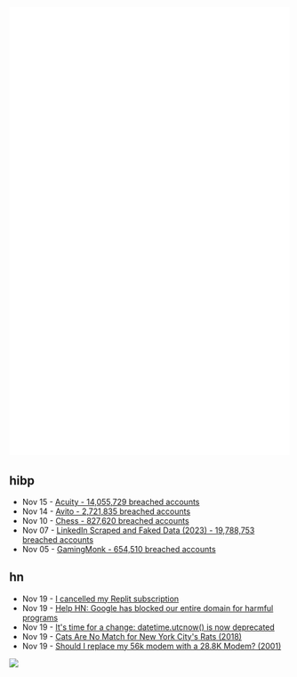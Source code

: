 ![Metrics](https://raw.githubusercontent.com/phixion/phixion/master/metrics.svg)

## hibp

<!--
for https://github.com/phixion/phixion/blob/main/.github/workflows/feeds.yml
-->
<!--START_SECTION:haveibeenpwnd-->
- Nov 15 - [Acuity - 14,055,729 breached accounts](https://haveibeenpwned.com/PwnedWebsites#Acuity)
- Nov 14 - [Avito - 2,721,835 breached accounts](https://haveibeenpwned.com/PwnedWebsites#Avito)
- Nov 10 - [Chess - 827,620 breached accounts](https://haveibeenpwned.com/PwnedWebsites#Chess)
- Nov 07 - [LinkedIn Scraped and Faked Data (2023) - 19,788,753 breached accounts](https://haveibeenpwned.com/PwnedWebsites#LinkedInScrape2023)
- Nov 05 - [GamingMonk - 654,510 breached accounts](https://haveibeenpwned.com/PwnedWebsites#GamingMonk)
<!--END_SECTION:haveibeenpwnd-->

## hn

<!--
for https://github.com/phixion/phixion/blob/main/.github/workflows/feeds.yml
-->
<!--START_SECTION:hn-->
- Nov 19 - [I cancelled my Replit subscription](https://journal.paoloamoroso.com/why-i-cancelled-my-replit-subscription)
- Nov 19 - [Help HN: Google has blocked our entire domain for harmful programs](https://news.ycombinator.com/item?id=38333127)
- Nov 19 - [It's time for a change: datetime.utcnow() is now deprecated](https://blog.miguelgrinberg.com/post/it-s-time-for-a-change-datetime-utcnow-is-now-deprecated)
- Nov 19 - [Cats Are No Match for New York City's Rats (2018)](https://www.theatlantic.com/science/archive/2018/09/cats-vs-rats-new-york/571414/)
- Nov 19 - [Should I replace my 56k modem with a 28.8K Modem? (2001)](https://forums.anandtech.com/threads/should-i-replace-my-56k-modem-with-a-28-8k-modem.437516/)
<!--END_SECTION:hn-->

<!--
for https://yhype.me
-->
![](https://hit.yhype.me/github/profile?user_id=13013670)
